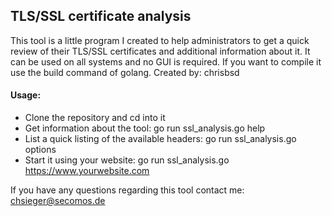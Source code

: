 TLS/SSL certificate analysis
--------------------------------------------

This tool is a little program I created to help administrators to get a quick review of their TLS/SSL certificates and
additional information about it. It can be used on all systems and no GUI is required. If you want to compile it use
the build command of golang.
Created by: chrisbsd


#### Usage:

* Clone the repository and cd into it
* Get information about the tool: go run ssl_analysis.go help
* List a quick listing of the available headers: go run ssl_analysis.go options
* Start it using your website: go run ssl_analysis.go https://www.yourwebsite.com


If you have any questions regarding this tool contact me: chsieger@secomos.de